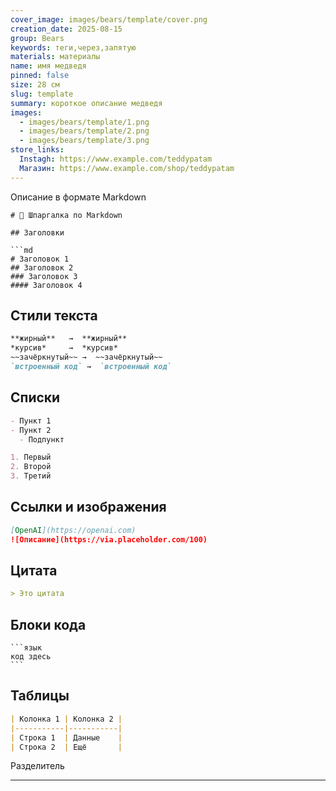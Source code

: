 ```yaml
---
cover_image: images/bears/template/cover.png
creation_date: 2025-08-15
group: Bears
keywords: теги,через,запятую
materials: материалы
name: имя медведя
pinned: false
size: 28 см
slug: template
summary: короткое описание медведя
images:
  - images/bears/template/1.png
  - images/bears/template/2.png
  - images/bears/template/3.png
store_links:
  Instagh: https://www.example.com/teddypatam
  Магазин: https://www.example.com/shop/teddypatam
---
```


Описание в формате Markdown

```
# 📘 Шпаргалка по Markdown

## Заголовки

```md
# Заголовок 1
## Заголовок 2
### Заголовок 3
#### Заголовок 4
```

## Стили текста

```md
**жирный**   →  **жирный**  
*курсив*     →  *курсив*  
~~зачёркнутый~~ →  ~~зачёркнутый~~  
`встроенный код` →  `встроенный код`
```

## Списки

```md
- Пункт 1
- Пункт 2
  - Подпункт

1. Первый
2. Второй
3. Третий
```

## Ссылки и изображения

```md
[OpenAI](https://openai.com)  
![Описание](https://via.placeholder.com/100)
```

## Цитата

```md
> Это цитата
```

## Блоки кода

````
```язык
код здесь
```
````

## Таблицы

```md
| Колонка 1 | Колонка 2 |
|-----------|-----------|
| Строка 1  | Данные    |
| Строка 2  | Ещё       |
```

Разделитель

---

```
